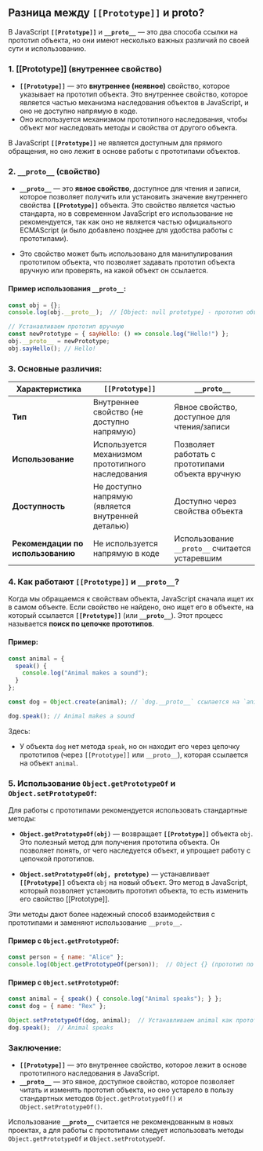 ## Разница между `[[Prototype]]` и __proto__?

В JavaScript **`[[Prototype]]`** и **`__proto__`** — это два способа ссылки на прототип объекта, но они имеют несколько важных различий по своей сути и использованию.

### 1. **[[Prototype]]** (внутреннее свойство)
- **`[[Prototype]]`** — это **внутреннее (неявное)** свойство, которое указывает на прототип объекта. Это внутреннее свойство, которое является частью механизма наследования объектов в JavaScript, и оно не доступно напрямую в коде.
- Оно используется механизмом прототипного наследования, чтобы объект мог наследовать методы и свойства от другого объекта.

В JavaScript **`[[Prototype]]`** не является доступным для прямого обращения, но оно лежит в основе работы с прототипами объектов.

### 2. **`__proto__`** (свойство)
- **`__proto__`** — это **явное свойство**, доступное для чтения и записи, которое позволяет получить или установить значение внутреннего свойства **`[[Prototype]]`** объекта. Это свойство является частью стандарта, но в современном JavaScript его использование не рекомендуется, так как оно не является частью официального ECMAScript (и было добавлено позднее для удобства работы с прототипами).
  
- Это свойство может быть использовано для манипулирования прототипом объекта, что позволяет задавать прототип объекта вручную или проверять, на какой объект он ссылается.

#### Пример использования `__proto__`:
```javascript
const obj = {};
console.log(obj.__proto__);  // [Object: null prototype] - прототип объекта по умолчанию

// Устанавливаем прототип вручную
const newPrototype = { sayHello: () => console.log("Hello!") };
obj.__proto__ = newPrototype;
obj.sayHello(); // Hello!
```

### 3. **Основные различия**:

| **Характеристика**           | **`[[Prototype]]`**                                | **`__proto__`**                                 |
|------------------------------|---------------------------------------------------|-------------------------------------------------|
| **Тип**                       | Внутреннее свойство (не доступно напрямую)        | Явное свойство, доступное для чтения/записи     |
| **Использование**             | Используется механизмом прототипного наследования | Позволяет работать с прототипами объекта вручную |
| **Доступность**               | Не доступно напрямую (является внутренней деталью) | Доступно через свойства объекта                 |
| **Рекомендации по использованию** | Не используется напрямую в коде                  | Использование `__proto__` считается устаревшим  |

### 4. **Как работают `[[Prototype]]` и `__proto__`?**
Когда мы обращаемся к свойствам объекта, JavaScript сначала ищет их в самом объекте. Если свойство не найдено, оно ищет его в объекте, на который ссылается **`[[Prototype]]`** (или **`__proto__`**). Этот процесс называется **поиск по цепочке прототипов**.

#### Пример:
```javascript
const animal = {
  speak() {
    console.log("Animal makes a sound");
  }
};

const dog = Object.create(animal); // `dog.__proto__` ссылается на `animal`

dog.speak(); // Animal makes a sound
```

Здесь:
- У объекта `dog` нет метода `speak`, но он находит его через цепочку прототипов (через `[[Prototype]]` или `__proto__`), которая ссылается на объект `animal`.

### 5. **Использование `Object.getPrototypeOf` и `Object.setPrototypeOf`**:
Для работы с прототипами рекомендуется использовать стандартные методы:
- **`Object.getPrototypeOf(obj)`** — возвращает **`[[Prototype]]`** объекта `obj`. Это полезный метод для получения прототипа объекта. Он позволяет понять, от чего наследуется объект, и упрощает работу с цепочкой прототипов.

- **`Object.setPrototypeOf(obj, prototype)`** — устанавливает **`[[Prototype]]`** объекта `obj` на новый объект. Это метод в JavaScript, который позволяет установить прототип объекта, то есть изменить его свойство [[Prototype]].

Эти методы дают более надежный способ взаимодействия с прототипами и заменяют использование `__proto__`.

#### Пример с `Object.getPrototypeOf`:
```javascript
const person = { name: "Alice" };
console.log(Object.getPrototypeOf(person));  // Object {} (прототип по умолчанию)
```

#### Пример с `Object.setPrototypeOf`:
```javascript
const animal = { speak() { console.log("Animal speaks"); } };
const dog = { name: "Rex" };

Object.setPrototypeOf(dog, animal);  // Устанавливаем animal как прототип dog
dog.speak();  // Animal speaks
```

### Заключение:
- **`[[Prototype]]`** — это внутреннее свойство, которое лежит в основе прототипного наследования в JavaScript.
- **`__proto__`** — это явное, доступное свойство, которое позволяет читать и изменять прототип объекта, но оно устарело в пользу стандартных методов `Object.getPrototypeOf()` и `Object.setPrototypeOf()`.

Использование **`__proto__`** считается не рекомендованным в новых проектах, а для работы с прототипами следует использовать методы `Object.getPrototypeOf` и `Object.setPrototypeOf`.